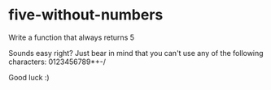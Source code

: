 # five-without-numbers
Write a function that always returns 5

Sounds easy right? Just bear in mind that you can't use any of the following characters: 0123456789*+-/

Good luck :)

